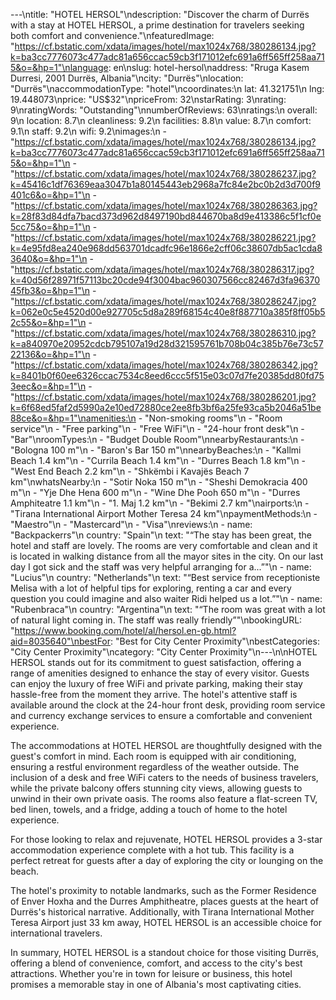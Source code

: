 ---\ntitle: "HOTEL HERSOL"\ndescription: "Discover the charm of Durrës with a stay at HOTEL HERSOL, a prime destination for travelers seeking both comfort and convenience."\nfeaturedImage: "https://cf.bstatic.com/xdata/images/hotel/max1024x768/380286134.jpg?k=ba3cc7776073c477adc81a656ccac59cb3f171012efc691a6ff565ff258aa715&o=&hp=1"\nlanguage: en\nslug: hotel-hersol\naddress: "Rruga Kasem Durresi, 2001 Durrës, Albania"\ncity: "Durrës"\nlocation: "Durrës"\naccommodationType: "hotel"\ncoordinates:\n  lat: 41.321751\n  lng: 19.448073\nprice: "US$32"\npriceFrom: 32\nstarRating: 3\nrating: 9\nratingWords: "Outstanding"\nnumberOfReviews: 63\nratings:\n  overall: 9\n  location: 8.7\n  cleanliness: 9.2\n  facilities: 8.8\n  value: 8.7\n  comfort: 9.1\n  staff: 9.2\n  wifi: 9.2\nimages:\n  - "https://cf.bstatic.com/xdata/images/hotel/max1024x768/380286134.jpg?k=ba3cc7776073c477adc81a656ccac59cb3f171012efc691a6ff565ff258aa715&o=&hp=1"\n  - "https://cf.bstatic.com/xdata/images/hotel/max1024x768/380286237.jpg?k=45416c1df76369eaa3047b1a80145443eb2968a7fc84e2bc0b2d3d700f9401c6&o=&hp=1"\n  - "https://cf.bstatic.com/xdata/images/hotel/max1024x768/380286363.jpg?k=28f83d84dfa7bacd373d962d8497190bd844670ba8d9e413386c5f1cf0e5cc75&o=&hp=1"\n  - "https://cf.bstatic.com/xdata/images/hotel/max1024x768/380286221.jpg?k=4e95fd8ea240e968dd563701dcadfc96e1866e2cff06c38607db5ac1cda83640&o=&hp=1"\n  - "https://cf.bstatic.com/xdata/images/hotel/max1024x768/380286317.jpg?k=40d56f28971f57113bc20cde94f3004bac960307566cc82467d3fa9637045fb3&o=&hp=1"\n  - "https://cf.bstatic.com/xdata/images/hotel/max1024x768/380286247.jpg?k=062e0c5e4520d00e927705c5d8a289f68154c40e8f887710a385f8ff05b52c55&o=&hp=1"\n  - "https://cf.bstatic.com/xdata/images/hotel/max1024x768/380286310.jpg?k=a840970e20952cdcb795107a19d28d321595761b708b04c385b76e73c5722136&o=&hp=1"\n  - "https://cf.bstatic.com/xdata/images/hotel/max1024x768/380286342.jpg?k=8401b0f60ee6326ccac7534c8eed6ccc5f515e03c07d7fe20385dd80fd753eec&o=&hp=1"\n  - "https://cf.bstatic.com/xdata/images/hotel/max1024x768/380286201.jpg?k=6f68ed5faf2d5990a2e10ed72880ce2ee8fb3bf6a25fe93ca5b2046a51be88ce&o=&hp=1"\namenities:\n  - "Non-smoking rooms"\n  - "Room service"\n  - "Free parking"\n  - "Free WiFi"\n  - "24-hour front desk"\n  - "Bar"\nroomTypes:\n  - "Budget Double Room"\nnearbyRestaurants:\n  - "Bologna 100 m"\n  - "Baron's Bar 150 m"\nnearbyBeaches:\n  - "Kallmi Beach 1.4 km"\n  - "Currila Beach 1.4 km"\n  - "Durres Beach 1.8 km"\n  - "West End Beach 2.2 km"\n  - "Shkëmbi i Kavajës Beach 7 km"\nwhatsNearby:\n  - "Sotir Noka 150 m"\n  - "Sheshi Demokracia 400 m"\n  - "Yje Dhe Hena 600 m"\n  - "Wine Dhe Pooh 650 m"\n  - "Durres Amphiteatre 1.1 km"\n  - "1. Maj 1.2 km"\n  - "Bekimi 2.7 km"\nairports:\n  - "Tirana International Airport Mother Teresa 24 km"\npaymentMethods:\n  - "Maestro"\n  - "Mastercard"\n  - "Visa"\nreviews:\n  - name: "Backpackerrs"\n    country: "Spain"\n    text: "“The stay has been great, the hotel and staff are lovely. The rooms are very comfortable and clean and it is located in walking distance from all the mayor sites in the city. On our last day I got sick and the staff was very helpful arranging for a...”"\n  - name: "Lucius"\n    country: "Netherlands"\n    text: "“Best service from receptioniste Melisa with a lot of helpful tips for exploring, renting a car and every question you could imagine and also waiter Ridi helped us a lot.”"\n  - name: "Rubenbraca"\n    country: "Argentina"\n    text: "“The room was great with a lot of natural light coming in. The staff was really friendly”"\nbookingURL: "https://www.booking.com/hotel/al/hersol.en-gb.html?aid=8035640"\nbestFor: "Best for City Center Proximity"\nbestCategories: "City Center Proximity"\ncategory: "City Center Proximity"\n---\n\nHOTEL HERSOL stands out for its commitment to guest satisfaction, offering a range of amenities designed to enhance the stay of every visitor. Guests can enjoy the luxury of free WiFi and private parking, making their stay hassle-free from the moment they arrive. The hotel's attentive staff is available around the clock at the 24-hour front desk, providing room service and currency exchange services to ensure a comfortable and convenient experience.

The accommodations at HOTEL HERSOL are thoughtfully designed with the guest's comfort in mind. Each room is equipped with air conditioning, ensuring a restful environment regardless of the weather outside. The inclusion of a desk and free WiFi caters to the needs of business travelers, while the private balcony offers stunning city views, allowing guests to unwind in their own private oasis. The rooms also feature a flat-screen TV, bed linen, towels, and a fridge, adding a touch of home to the hotel experience.

For those looking to relax and rejuvenate, HOTEL HERSOL provides a 3-star accommodation experience complete with a hot tub. This facility is a perfect retreat for guests after a day of exploring the city or lounging on the beach.

The hotel's proximity to notable landmarks, such as the Former Residence of Enver Hoxha and the Durres Amphitheatre, places guests at the heart of Durrës's historical narrative. Additionally, with Tirana International Mother Teresa Airport just 33 km away, HOTEL HERSOL is an accessible choice for international travelers.

In summary, HOTEL HERSOL is a standout choice for those visiting Durrës, offering a blend of convenience, comfort, and access to the city's best attractions. Whether you're in town for leisure or business, this hotel promises a memorable stay in one of Albania's most captivating cities.